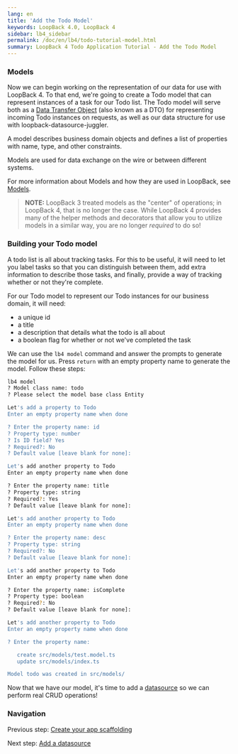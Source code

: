```yaml
---
lang: en
title: 'Add the Todo Model'
keywords: LoopBack 4.0, LoopBack 4
sidebar: lb4_sidebar
permalink: /doc/en/lb4/todo-tutorial-model.html
summary: LoopBack 4 Todo Application Tutorial - Add the Todo Model
---
```


### Models

Now we can begin working on the representation of our data for use with
LoopBack 4. To that end, we're going to create a Todo model that can represent
instances of a task for our Todo list. The Todo model will serve both as a
[Data Transfer Object](https://en.wikipedia.org/wiki/Data_transfer_object) (also
known as a DTO) for representing incoming Todo instances on requests, as well as
our data structure for use with loopback-datasource-juggler.

A model describes business domain objects and defines a list of properties with
name, type, and other constraints.

Models are used for data exchange on the wire or between different systems.

For more information about Models and how they are used in LoopBack, see
[Models](https://loopback.io/doc/en/lb4/todo-tutorial-model.html).

> **NOTE:** LoopBack 3 treated models as the "center" of operations; in LoopBack
> 4, that is no longer the case. While LoopBack 4 provides many of the helper
> methods and decorators that allow you to utilize models in a similar way, you
> are no longer _required_ to do so!

### Building your Todo model

A todo list is all about tracking tasks. For this to be useful, it will need to
let you label tasks so that you can distinguish between them, add extra
information to describe those tasks, and finally, provide a way of tracking
whether or not they're complete.

For our Todo model to represent our Todo instances for our business domain, it
will need:

- a unique id
- a title
- a description that details what the todo is all about
- a boolean flag for whether or not we've completed the task

We can use the `lb4 model` command and answer the prompts to generate the model
for us. Press `return` with an empty property name to generate the model. Follow
these steps:

```sh
lb4 model
? Model class name: todo
? Please select the model base class Entity

Let's add a property to Todo
Enter an empty property name when done

? Enter the property name: id
? Property type: number
? Is ID field? Yes
? Required?: No
? Default value [leave blank for none]:

Let's add another property to Todo
Enter an empty property name when done

? Enter the property name: title
? Property type: string
? Required?: Yes
? Default value [leave blank for none]:

Let's add another property to Todo
Enter an empty property name when done

? Enter the property name: desc
? Property type: string
? Required?: No
? Default value [leave blank for none]:

Let's add another property to Todo
Enter an empty property name when done

? Enter the property name: isComplete
? Property type: boolean
? Required?: No
? Default value [leave blank for none]:

Let's add another property to Todo
Enter an empty property name when done

? Enter the property name:

   create src/models/test.model.ts
   update src/models/index.ts

Model todo was created in src/models/
```

Now that we have our model, it's time to add a
[datasource](todo-tutorial-datasource.md) so we can perform real CRUD
operations!

### Navigation

Previous step: [Create your app scaffolding](todo-tutorial-scaffolding.md)

Next step: [Add a datasource](todo-tutorial-datasource.md)
